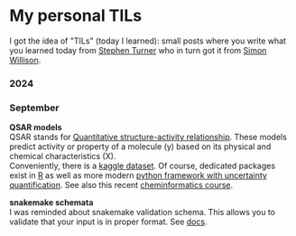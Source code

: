# My personal TILs 

I got the idea of "TILs" (today I learned): small posts where you write what you learned today from [Stephen Turner](https://stephenturner.us/) who in turn got it from [Simon Willison](https://til.simonwillison.net/).

### 2024
### September

**QSAR models**  
QSAR stands for [Quantitative structure-activity relationship](https://en.wikipedia.org/wiki/Quantitative_structure%E2%80%93activity_relationship#). These models predict activity or property of a molecule (y) based on its physical and chemical characteristics (X).  
Conveniently, there is a [kaggle dataset](https://www.kaggle.com/datasets/rajgupta2019/qsar-bioconcentration-classes-dataset). Of course, dedicated packages exist in [R](https://cran.r-project.org/web/packages/rQSAR/vignettes/QSAR-Workflow.html) as well as more modern [python framework with uncertainty quantification](https://chemrxiv.org/engage/chemrxiv/article-details/6603ff689138d231616f084c). See also this recent [cheminformatics course](https://github.com/PatWalters/practical_cheminformatics_tutorials).

**snakemake schemata**  
I was reminded about snakemake validation schema. This allows you to validate that your input is in proper format. See [docs](https://snakemake.readthedocs.io/en/stable/snakefiles/configuration.html#validation).

